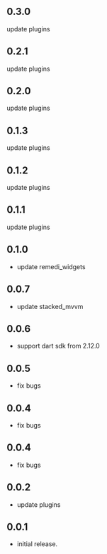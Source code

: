## 0.3.0
update plugins

## 0.2.1
update plugins

## 0.2.0
update plugins

## 0.1.3
update plugins

## 0.1.2
update plugins

## 0.1.1
update plugins

## 0.1.0

* update remedi_widgets

## 0.0.7

* update stacked_mvvm

## 0.0.6

* support dart sdk from 2.12.0

## 0.0.5

* fix bugs

## 0.0.4

* fix bugs

## 0.0.4

* fix bugs

## 0.0.2

* update plugins

## 0.0.1

* initial release.
